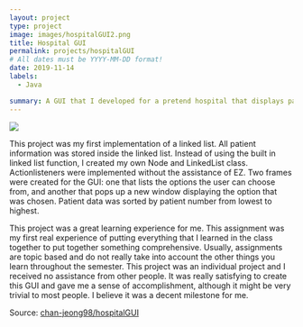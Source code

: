 ```yaml
---
layout: project
type: project
image: images/hospitalGUI2.png
title: Hospital GUI
permalink: projects/hospitalGUI
# All dates must be YYYY-MM-DD format!
date: 2019-11-14
labels:
  - Java

summary: A GUI that I developed for a pretend hospital that displays patient information on the screen for ICS 211.
---
```


<img class="ui image" src="{{ site.baseurl }}/images/hospitalGUI1.png">

This project was my first implementation of a linked list. All patient information was stored inside the linked list. Instead of using the built in linked list function, I created my own Node and LinkedList class. Actionlisteners were implemented without the assistance of EZ. Two frames were created for the GUI: one that lists the options the user can choose from, and another that pops up a new window displaying the option that was chosen. Patient data was sorted by patient number from lowest to highest.

This project was a great learning experience for me. This assignment was my first real experience of putting everything that I learned in the class together to put together something comprehensive. Usually, assignments are topic based and do not really take into account the other things you learn throughout the semester. This project was an individual project and I received no assistance from other people. It was really satisfying to create this GUI and gave me a sense of accomplishment, although it might be very trivial to most people. I believe it was a decent milestone for me.

Source: <a href="https://github.com/chan-jeong98/hospitalGUI"><i class="large github icon "></i>chan-jeong98/hospitalGUI</a>

